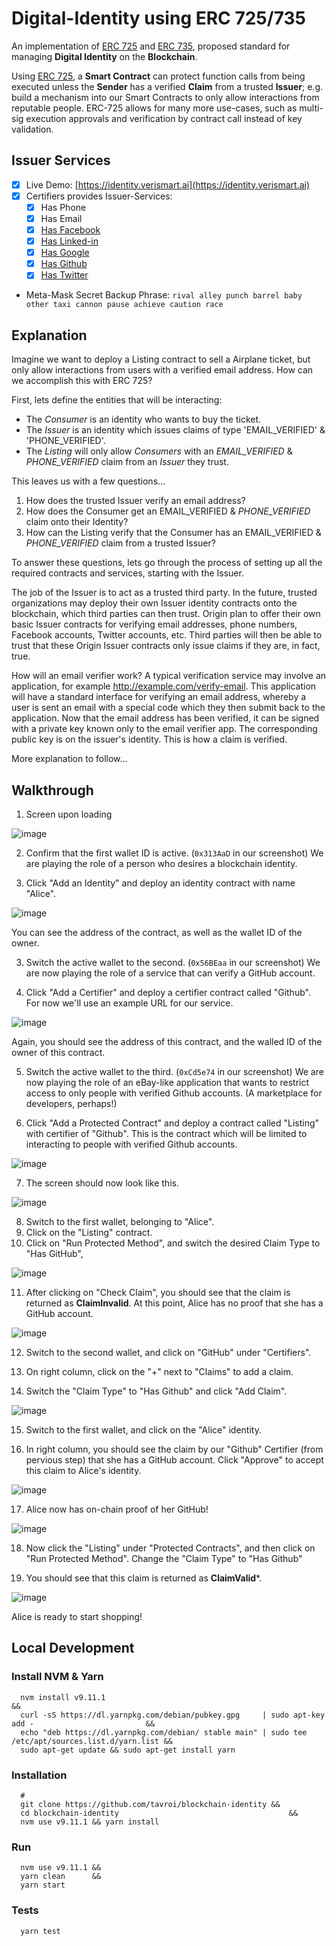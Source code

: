 # Digital-Identity using ERC 725/735

An implementation of [ERC 725](https://github.com/ethereum/EIPs/issues/725) and [ERC 735](https://github.com/ethereum/EIPs/issues/735), proposed standard for managing **Digital Identity** on the **Blockchain**.

Using [ERC 725](https://github.com/ethereum/EIPs/issues/725), a **Smart Contract** can protect function calls from being executed unless the **Sender** has a verified **Claim** from a trusted **Issuer**; e.g. build a mechanism into our Smart Contracts to only allow interactions from reputable people. ERC-725 allows for many more use-cases, such as multi-sig execution approvals and verification by contract call instead of key validation.

## Issuer Services
- [x] Live Demo: [https://identity.verismart.ai](https://identity.verismart.ai)
- [x] Certifiers provides Issuer-Services: 
  - [x] Has Phone
  - [x] Has Email
  - [x] [Has Facebook](https://developers.facebook.com/)
  - [x] [Has Linked-in](https://developer.linkedin.com/)
  - [x] [Has Google](https://console.cloud.google.com/apis/credentials)
  - [x] [Has Github](https://github.com/settings/developers)
  - [x] [Has Twitter](https://apps.twitter.com/) 

- Meta-Mask Secret Backup Phrase: `rival alley punch barrel baby other taxi cannon pause achieve caution race`


## Explanation

Imagine we want to deploy a Listing contract to sell a Airplane ticket, but only allow interactions from
users with a verified email address. How can we accomplish this with ERC 725?

First, lets define the entities that will be interacting:

* The _Consumer_ is an identity who wants to buy the ticket.
* The _Issuer_ is an identity which issues claims of type 'EMAIL_VERIFIED' & 'PHONE_VERIFIED'.
* The _Listing_ will only allow _Consumers_ with an _EMAIL_VERIFIED_ & _PHONE_VERIFIED_ claim from an _Issuer_ they trust.

This leaves us with a few questions...

1. How does the trusted Issuer verify an email address?
2. How does the Consumer get an EMAIL_VERIFIED & _PHONE_VERIFIED_ claim onto their Identity?
3. How can the Listing verify that the Consumer has an EMAIL_VERIFIED & _PHONE_VERIFIED_ claim from a trusted Issuer?

To answer these questions, lets go through the process of setting up all the required contracts and services, starting
with the Issuer.

The job of the Issuer is to act as a trusted third party. In the future, trusted organizations may deploy their own
Issuer identity contracts onto the blockchain, which third parties can then trust. Origin plan to offer their own basic
Issuer contracts for verifying email addresses, phone numbers, Facebook accounts, Twitter accounts, etc. Third parties
will then be able to trust that these Origin Issuer contracts only issue claims if they are, in fact, true.

How will an email verifier work? A typical verification service may involve an application, for example
http://example.com/verify-email. This application will have a standard interface for verifying an email
address, whereby a user is sent an email with a special code which they then submit back to the application. Now that
the email address has been verified, it can be signed with a private key known only to the email verifier app. The
corresponding public key is on the issuer's identity. This is how a claim is verified.

More explanation to follow...

## Walkthrough

1. Screen upon loading

![image](https://user-images.githubusercontent.com/673455/38565794-1096067c-3c97-11e8-9f37-fce66f5f4fc4.png)

2. Confirm that the first wallet ID is active. (`0x313AaD` in our screenshot) We are playing the role of a person who desires a blockchain identity.

2. Click "Add an Identity" and deploy an identity contract with name "Alice".

![image](https://user-images.githubusercontent.com/673455/38565831-2adbb70c-3c97-11e8-937b-532b53513709.png)

You can see the address of the contract, as well as the wallet ID of the owner. 

3. Switch the active wallet to the second. (`0x56BEaa` in our screenshot) We are now playing the role of a service that can verify a GitHub account.

4. Click "Add a Certifier" and deploy a certifier contract called "Github". For now we'll use an example URL for our service. 

![image](https://user-images.githubusercontent.com/673455/38567509-3fcf75dc-3c9b-11e8-836d-f419ec3297a0.png)

Again, you should see the address of this contract, and the walled ID of the owner of this contract. 

5. Switch the active wallet to the third. (`0xCd5e74` in our screenshot) We are now playing the role of an eBay-like application that wants to restrict access to only people with verified Github accounts. (A marketplace for developers, perhaps!)

6. Click "Add a Protected Contract" and deploy a contract called "Listing" with certifier of "Github". This is the contract which will be limited to interacting to people with verified Github accounts. 

![image](https://user-images.githubusercontent.com/673455/38567736-c6f6c1aa-3c9b-11e8-9f12-99382fcbb022.png)

7. The screen should now look like this. 

![image](https://user-images.githubusercontent.com/673455/38567778-e0a15764-3c9b-11e8-9b15-471d0e0b866a.png)

8. Switch to the first wallet, belonging to "Alice". 
9. Click on the "Listing" contract. 
10. Click on "Run Protected Method", and switch the desired Claim Type to "Has GitHub",

![image](https://user-images.githubusercontent.com/673455/38567913-2c2d0fa2-3c9c-11e8-8337-38f6cbf0e3fb.png)

11. After clicking on "Check Claim", you should see that the claim is returned as **ClaimInvalid**. At this point, Alice has no proof that she has a GitHub account. 

![image](https://user-images.githubusercontent.com/673455/38567999-61cdea46-3c9c-11e8-9674-d53173357d51.png)

12. Switch to the second wallet, and click on "GitHub" under "Certifiers".

13. On right column, click on the "+" next to "Claims" to add a claim. 

14. Switch the "Claim Type" to "Has Github" and click "Add Claim". 

![image](https://user-images.githubusercontent.com/673455/38568558-cbe42048-3c9d-11e8-80e4-00ff66e595eb.png)

15. Switch to the first wallet, and click on the "Alice" identity. 

16. In right column, you should see the claim by our "Github" Certifier (from pervious step) that she has a GitHub account. Click "Approve" to accept this claim to Alice's identity. 

![image](https://user-images.githubusercontent.com/673455/38568275-22da173c-3c9d-11e8-9f98-97f576775346.png)

17. Alice now has on-chain proof of her GitHub!

![image](https://user-images.githubusercontent.com/673455/38568345-44acf5f0-3c9d-11e8-88b9-0b46e75b3926.png)

18. Now click the "Listing" under "Protected Contracts", and then click on "Run Protected Method". Change the "Claim Type" to "Has Github" 

19. You should see that this claim is returned as **ClaimValid***. 

![image](https://user-images.githubusercontent.com/673455/38568456-8f40e86a-3c9d-11e8-9e19-50dc9606ef5d.png)

Alice is ready to start shopping!


## Local Development

### Install NVM & Yarn
```              
  nvm install v9.11.1                                                                                &&
  curl -sS https://dl.yarnpkg.com/debian/pubkey.gpg     | sudo apt-key add -                         &&
  echo "deb https://dl.yarnpkg.com/debian/ stable main" | sudo tee /etc/apt/sources.list.d/yarn.list &&
  sudo apt-get update && sudo apt-get install yarn
```

### Installation 
```
  # 
  git clone https://github.com/tavroi/blockchain-identity &&
  cd blockchain-identity                                      &&
  nvm use v9.11.1 && yarn install
```

### Run
```
  nvm use v9.11.1 &&
  yarn clean      &&
  yarn start
```

### Tests
```
  yarn test 
```
